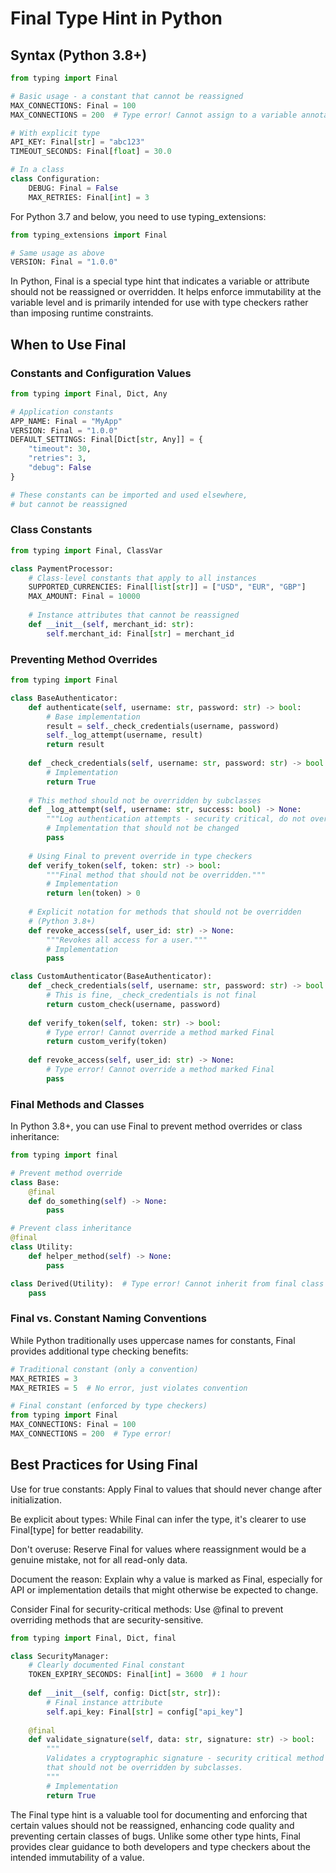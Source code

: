 # Final Type Hint in Python

## Syntax (Python 3.8+)
```python
from typing import Final

# Basic usage - a constant that cannot be reassigned
MAX_CONNECTIONS: Final = 100
MAX_CONNECTIONS = 200  # Type error! Cannot assign to a variable annotated with Final

# With explicit type
API_KEY: Final[str] = "abc123"
TIMEOUT_SECONDS: Final[float] = 30.0

# In a class
class Configuration:
    DEBUG: Final = False
    MAX_RETRIES: Final[int] = 3
```

For Python 3.7 and below, you need to use typing_extensions:
```python
from typing_extensions import Final

# Same usage as above
VERSION: Final = "1.0.0"
```

In Python, Final is a special type hint that indicates a variable or attribute should not be reassigned or overridden. It helps enforce immutability at the variable level and is primarily intended for use with type checkers rather than imposing runtime constraints.

## When to Use Final

### Constants and Configuration Values
```python
from typing import Final, Dict, Any

# Application constants
APP_NAME: Final = "MyApp"
VERSION: Final = "1.0.0"
DEFAULT_SETTINGS: Final[Dict[str, Any]] = {
    "timeout": 30,
    "retries": 3,
    "debug": False
}

# These constants can be imported and used elsewhere,
# but cannot be reassigned
```

### Class Constants
```python
from typing import Final, ClassVar

class PaymentProcessor:
    # Class-level constants that apply to all instances
    SUPPORTED_CURRENCIES: Final[list[str]] = ["USD", "EUR", "GBP"]
    MAX_AMOUNT: Final = 10000
    
    # Instance attributes that cannot be reassigned
    def __init__(self, merchant_id: str):
        self.merchant_id: Final[str] = merchant_id
```

### Preventing Method Overrides
```python
from typing import Final

class BaseAuthenticator:
    def authenticate(self, username: str, password: str) -> bool:
        # Base implementation
        result = self._check_credentials(username, password)
        self._log_attempt(username, result)
        return result
    
    def _check_credentials(self, username: str, password: str) -> bool:
        # Implementation
        return True
    
    # This method should not be overridden by subclasses
    def _log_attempt(self, username: str, success: bool) -> None:
        """Log authentication attempts - security critical, do not override."""
        # Implementation that should not be changed
        pass
    
    # Using Final to prevent override in type checkers
    def verify_token(self, token: str) -> bool:
        """Final method that should not be overridden."""
        # Implementation
        return len(token) > 0
    
    # Explicit notation for methods that should not be overridden
    # (Python 3.8+)
    def revoke_access(self, user_id: str) -> None:
        """Revokes all access for a user."""
        # Implementation
        pass

class CustomAuthenticator(BaseAuthenticator):
    def _check_credentials(self, username: str, password: str) -> bool:
        # This is fine, _check_credentials is not final
        return custom_check(username, password)
    
    def verify_token(self, token: str) -> bool:
        # Type error! Cannot override a method marked Final
        return custom_verify(token)
    
    def revoke_access(self, user_id: str) -> None:
        # Type error! Cannot override a method marked Final
        pass
```

### Final Methods and Classes
In Python 3.8+, you can use Final to prevent method overrides or class inheritance:
```python
from typing import final

# Prevent method override
class Base:
    @final
    def do_something(self) -> None:
        pass

# Prevent class inheritance
@final
class Utility:
    def helper_method(self) -> None:
        pass

class Derived(Utility):  # Type error! Cannot inherit from final class
    pass
```

### Final vs. Constant Naming Conventions
While Python traditionally uses uppercase names for constants, Final provides additional type checking benefits:
```python
# Traditional constant (only a convention)
MAX_RETRIES = 3
MAX_RETRIES = 5  # No error, just violates convention

# Final constant (enforced by type checkers)
from typing import Final
MAX_CONNECTIONS: Final = 100
MAX_CONNECTIONS = 200  # Type error!
```

## Best Practices for Using Final
Use for true constants: Apply Final to values that should never change after initialization.

Be explicit about types: While Final can infer the type, it's clearer to use Final[type] for better readability.

Don't overuse: Reserve Final for values where reassignment would be a genuine mistake, not for all read-only data.

Document the reason: Explain why a value is marked as Final, especially for API or implementation details that might otherwise be expected to change.

Consider Final for security-critical methods: Use @final to prevent overriding methods that are security-sensitive.

```python
from typing import Final, Dict, final

class SecurityManager:
    # Clearly documented Final constant
    TOKEN_EXPIRY_SECONDS: Final[int] = 3600  # 1 hour
    
    def __init__(self, config: Dict[str, str]):
        # Final instance attribute
        self.api_key: Final[str] = config["api_key"]
    
    @final
    def validate_signature(self, data: str, signature: str) -> bool:
        """
        Validates a cryptographic signature - security critical method
        that should not be overridden by subclasses.
        """
        # Implementation
        return True
```

The Final type hint is a valuable tool for documenting and enforcing that certain values should not be reassigned, enhancing code quality and preventing certain classes of bugs. Unlike some other type hints, Final provides clear guidance to both developers and type checkers about the intended immutability of a value.


